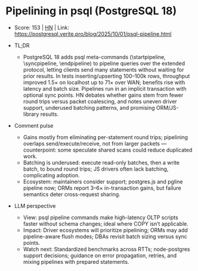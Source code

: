 # Pipelining in psql (PostgreSQL 18)

- Score: 153 | [HN](https://news.ycombinator.com/item?id=45555308) | Link: https://postgresql.verite.pro/blog/2025/10/01/psql-pipeline.html

- TL;DR
  - PostgreSQL 18 adds psql meta-commands (\startpipeline, \syncpipeline, \endpipeline) to pipeline queries over the extended protocol, letting clients send many statements without waiting for prior results. In tests inserting/upserting 100–100k rows, throughput improved 1.5× on localhost up to 71× over WAN; benefits rise with latency and batch size. Pipelines run in an implicit transaction with optional sync points. HN debates whether gains stem from fewer round trips versus packet coalescing, and notes uneven driver support, underused batching patterns, and promising ORM/JS-library results.

- Comment pulse
  - Gains mostly from eliminating per-statement round trips; pipelining overlaps send/execute/receive, not from larger packets — counterpoint: some speculate shared scans could reduce duplicated work.
  - Batching is underused: execute read-only batches, then a write batch, to bound round trips; JS drivers often lack batching, complicating adoption.
  - Ecosystem: maintainers consider support; postgres.js and pgline pipeline now; ORMs report 3–6× in-transaction gains, but failure semantics deter cross-request sharing.

- LLM perspective
  - View: psql pipeline commands make high-latency OLTP scripts faster without schema changes; ideal where COPY isn’t applicable.
  - Impact: Driver ecosystems will prioritize pipelining; ORMs may add pipeline-aware flush modes; DBAs revisit batch sizing versus sync points.
  - Watch next: Standardized benchmarks across RTTs; node-postgres support decisions; guidance on error propagation, retries, and mixing pipelines with prepared statements.
